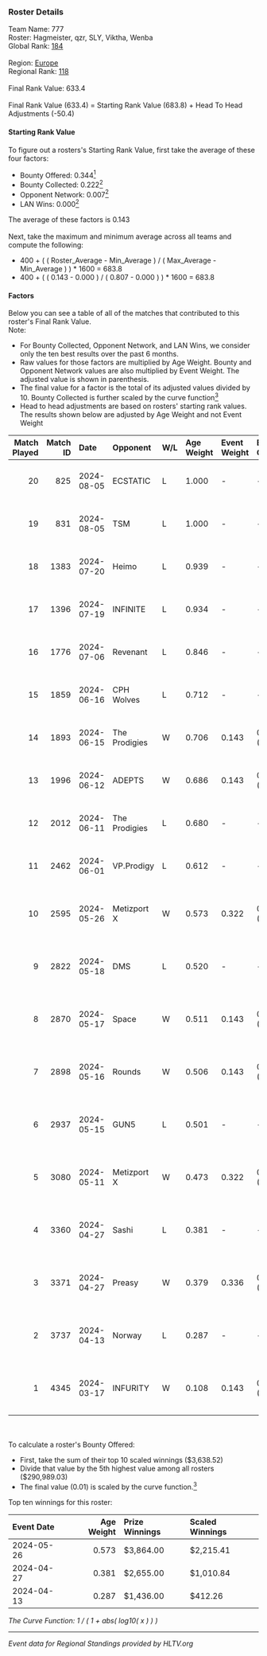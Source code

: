 ### Roster Details<br />
Team Name: 777<br />
Roster: Hagmeister, qzr, SLY, Viktha, Wenba<br />
Global Rank: [184](../../standings_global_2024_08_28.md)<br />
<br />
Region: [Europe]( ../../standings_europe_2024_08_28.md)<br />
Regional Rank: [118]( ../../standings_europe_2024_08_28.md)<br />
<br />
Final Rank Value:  633.4<br />
<br />
Final Rank Value (633.4) = Starting Rank Value (683.8) + Head To Head Adjustments (-50.4)<br />

#### Starting Rank Value<br />
To figure out a rosters's Starting Rank Value, first take the average of these four factors:<br />
- Bounty Offered: 0.344[<sup>1</sup>](#table2)
- Bounty Collected: 0.222[<sup>2</sup>](#table1)
- Opponent Network: 0.007[<sup>2</sup>](#table1)
- LAN Wins: 0.000[<sup>2</sup>](#table1)

The average of these factors is 0.143<br />
<br />
Next, take the maximum and minimum average across all teams and compute the following:<br />
- 400 + ( ( Roster_Average - Min_Average ) / ( Max_Average - Min_Average ) ) * 1600 = 683.8
- 400 + ( ( 0.143 - 0.000 ) / ( 0.807 - 0.000 ) ) * 1600 = 683.8


#### Factors<br />
Below you can see a table of all of the matches that contributed to this roster's Final Rank Value.<br />
Note:<br />

- For Bounty Collected, Opponent Network, and LAN Wins, we consider only the ten best results over the past 6 months.
- Raw values for those factors are multiplied by Age Weight. Bounty and Opponent Network values are also multiplied by Event Weight. The adjusted value is shown in parenthesis.
- The final value for a factor is the total of its adjusted values divided by 10. Bounty Collected is further scaled by the curve function[<sup>3</sup>](#curveFunction)
- Head to head adjustments are based on rosters' starting rank values. The results shown below are adjusted by Age Weight and not Event Weight
<span id="table1"></span><br />


| Match Played | Match ID | Date       | Opponent      | W/L | Age Weight | Event Weight | Bounty Collected | Opponent Network | LAN Wins  | H2H Adj. | Roster                                       |
| -: | -: | :- | :- | :- | :- | :- | :- | :- | :- | -: | :- |
|           20 |      825 | 2024-08-05 | ECSTATIC      | L   | 1.000      | -            | -                | -                | -         |   -15.48 | Hagmeister, qzr, SLY, Viktha, Wenba          |
|           19 |      831 | 2024-08-05 | TSM           | L   | 1.000      | -            | -                | -                | -         |    -4.00 | Hagmeister, qzr, SLY, Viktha, Wenba          |
|           18 |     1383 | 2024-07-20 | Heimo         | L   | 0.939      | -            | -                | -                | -         |   -15.82 | Hagmeister, qzr, SLY, Viktha, Wenba          |
|           17 |     1396 | 2024-07-19 | INFINITE      | L   | 0.934      | -            | -                | -                | -         |   -18.81 | Hagmeister, qzr, SLY, Viktha, Wenba          |
|           16 |     1776 | 2024-07-06 | Revenant      | L   | 0.846      | -            | -                | -                | -         |    -6.65 | Hagmeister, qzr, SLY, Viktha, Wenba          |
|           15 |     1859 | 2024-06-16 | CPH Wolves    | L   | 0.712      | -            | -                | -                | -         |    -8.13 | Hagmeister, qzr, SLY, Viktha, Wenba          |
|           14 |     1893 | 2024-06-15 | The Prodigies | W   | 0.706      | 0.143        | 0.000 (0.000)    | 0.068 (0.007)    | 0 (0.000) |     6.88 | Hagmeister, qzr, SLY, Viktha, Wenba          |
|           13 |     1996 | 2024-06-12 | ADEPTS        | W   | 0.686      | 0.143        | 0.002 (0.000)    | 0.019 (0.002)    | 0 (0.000) |     9.05 | Hagmeister, qzr, SLY, Viktha, Wenba          |
|           12 |     2012 | 2024-06-11 | The Prodigies | L   | 0.680      | -            | -                | -                | -         |   -14.71 | Hagmeister, qzr, SLY, Viktha, Wenba          |
|           11 |     2462 | 2024-06-01 | VP.Prodigy    | L   | 0.612      | -            | -                | -                | -         |    -5.28 | Affava, Hagmeister, qzr, Viktha, Wenba       |
|           10 |     2595 | 2024-05-26 | Metizport X   | W   | 0.573      | 0.322        | 0.005 (0.001)    | 0.017 (0.003)    | 0 (0.000) |     7.44 | Affava, Hagmeister, MadeInRed, Viktha, Wenba |
|            9 |     2822 | 2024-05-18 | DMS           | L   | 0.520      | -            | -                | -                | -         |    -3.99 | Affava, Hagmeister, MadeInRed, Viktha, Wenba |
|            8 |     2870 | 2024-05-17 | Space         | W   | 0.511      | 0.143        | 0.005 (0.000)    | 0.421 (0.031)    | 0 (0.000) |    10.82 | Affava, Hagmeister, MadeInRed, Viktha, Wenba |
|            7 |     2898 | 2024-05-16 | Rounds        | W   | 0.506      | 0.143        | 0.000 (0.000)    | 0.000 (0.000)    | 0 (0.000) |     2.60 | Affava, Hagmeister, MadeInRed, Viktha, Wenba |
|            6 |     2937 | 2024-05-15 | GUN5          | L   | 0.501      | -            | -                | -                | -         |    -2.67 | Affava, Hagmeister, MadeInRed, Viktha, Wenba |
|            5 |     3080 | 2024-05-11 | Metizport X   | W   | 0.473      | 0.322        | 0.005 (0.001)    | 0.017 (0.003)    | 0 (0.000) |     6.42 | Affava, Hagmeister, MadeInRed, Viktha, Wenba |
|            4 |     3360 | 2024-04-27 | Sashi         | L   | 0.381      | -            | -                | -                | -         |    -0.93 | Affava, Hagmeister, MadeInRed, Viktha, Wenba |
|            3 |     3371 | 2024-04-27 | Preasy        | W   | 0.379      | 0.336        | 0.008 (0.001)    | 0.173 (0.022)    | 0 (0.000) |     7.01 | Affava, Hagmeister, MadeInRed, Viktha, Wenba |
|            2 |     3737 | 2024-04-13 | Norway        | L   | 0.287      | -            | -                | -                | -         |    -4.71 | Affava, Hagmeister, MadeInRed, Viktha, Wenba |
|            1 |     4345 | 2024-03-17 | INFURITY      | W   | 0.108      | 0.143        | 0.000 (0.000)    | 0.000 (0.000)    | 0 (0.000) |     0.57 | Affava, Hagmeister, MadeInRed, Viktha, Wenba |

<br />
<span id="table2"></span><br />
To calculate a roster's Bounty Offered:<br />

- First, take the sum of their top 10 scaled winnings ($3,638.52)
- Divide that value by the 5th highest value among all rosters ($290,989.03)
- The final value (0.01) is scaled by the curve function.[<sup>3</sup>](#curveFunction)

Top ten winnings for this roster:<br />

| Event Date | Age Weight | Prize Winnings | Scaled Winnings |
| :- | -: | :- | :- |
| 2024-05-26 |      0.573 | $3,864.00      | $2,215.41       |
| 2024-04-27 |      0.381 | $2,655.00      | $1,010.84       |
| 2024-04-13 |      0.287 | $1,436.00      | $412.26         |


<span id="curveFunction"></span>_The Curve Function: 1 / ( 1 + abs( log10( x ) ) )_<br />

---
_Event data for Regional Standings provided by HLTV.org_<br />
